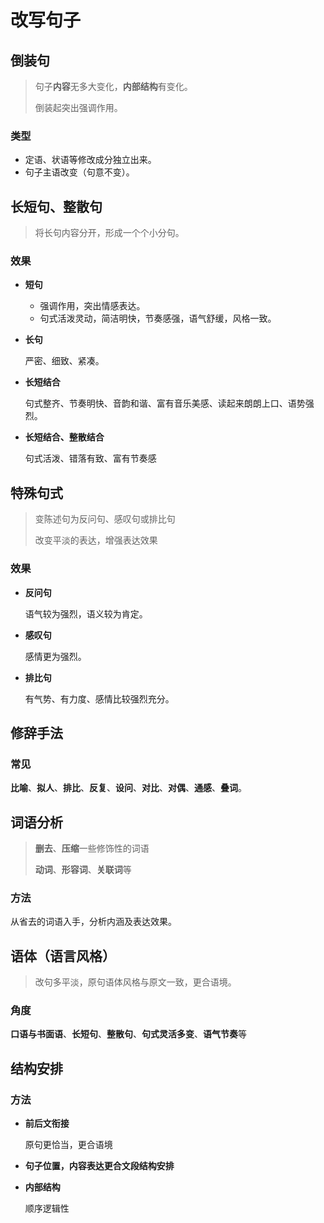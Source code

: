 # 改写句子

## 倒装句

> 句子**内容**无多大变化，**内部结构**有变化。
>
> 倒装起突出强调作用。

### 类型

  - 定语、状语等修改成分独立出来。
  - 句子主语改变（句意不变）。

## 长短句、整散句

> 将长句内容分开，形成一个个小分句。

### 效果

- **短句**

  - 强调作用，突出情感表达。
  - 句式活泼灵动，简洁明快，节奏感强，语气舒缓，风格一致。

- **长句**

  严密、细致、紧凑。

- **长短结合**

  句式整齐、节奏明快、音韵和谐、富有音乐美感、读起来朗朗上口、语势强烈。

- **长短结合、整散结合**

  句式活泼、错落有致、富有节奏感

## 特殊句式

> 变陈述句为反问句、感叹句或排比句
>
> 改变平淡的表达，增强表达效果

### 效果

- **反问句**

  语气较为强烈，语义较为肯定。

- **感叹句**

  感情更为强烈。

- **排比句**

  有气势、有力度、感情比较强烈充分。

## 修辞手法

### 常见

**比喻**、**拟人**、**排比**、**反复**、**设问**、**对比**、**对偶**、**通感**、**叠词**。

## 词语分析

> **删去**、**压缩**一些修饰性的词语
>
> **动词**、**形容词**、**关联词**等

### 方法

从省去的词语入手，分析内涵及表达效果。

## 语体（语言风格）

> 改句多平淡，原句语体风格与原文一致，更合语境。

### 角度

**口语与书面语**、**长短句**、**整散句**、**句式灵活多变**、**语气节奏**等

## 结构安排

### 方法

- **前后文衔接**

  原句更恰当，更合语境

- **句子位置，内容表达更合文段结构安排**

- **内部结构**

  顺序逻辑性